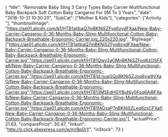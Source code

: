 {
	"title": "Removable Baby Sling 3 Carry Types Baby Carrier Multifunctional Baby Backpack Soft Cotton Baby Cangaroo For 0M To 3 Years",
	"date": "2018-10-31 10:30:20",
	"SubCat": ["Mother & Kids"],
	"categories": ["Activity "],
	"thumbnailImage": "https://ae01.alicdn.com/kf/HTB1atIbaQ7mBKNjSZFyq6zydFXaa/New-Baby-Carrier-Cangaroo-0-36-Months-Baby-Sling-Multifunctional-Cotton-Baby-Backpack-Breathable-Ergonomic-Carrier.jpg_220x220.jpg",
	"BigImage": ["https://ae01.alicdn.com/kf/HTB1atIbaQ7mBKNjSZFyq6zydFXaa/New-Baby-Carrier-Cangaroo-0-36-Months-Baby-Sling-Multifunctional-Cotton-Baby-Backpack-Breathable-Ergonomic-Carrier.jpg","https://ae01.alicdn.com/kf/HTB1Qwv2aOMnBKNjSZFoq6zOSFXa8/New-Baby-Carrier-Cangaroo-0-36-Months-Baby-Sling-Multifunctional-Cotton-Baby-Backpack-Breathable-Ergonomic-Carrier.jpg","https://ae01.alicdn.com/kf/HTB1d.nuaGQoBKNjSZJnq6yw9VXaO/New-Baby-Carrier-Cangaroo-0-36-Months-Baby-Sling-Multifunctional-Cotton-Baby-Backpack-Breathable-Ergonomic-Carrier.jpg","https://ae01.alicdn.com/kf/HTB13M5EdHGYBuNjy0Foq6AiBFXa6/New-Baby-Carrier-Cangaroo-0-36-Months-Baby-Sling-Multifunctional-Cotton-Baby-Backpack-Breathable-Ergonomic-Carrier.jpg","https://ae01.alicdn.com/kf/HTB1fADxaP7nBKNjSZLeq6zxCFXaf/New-Baby-Carrier-Cangaroo-0-36-Months-Baby-Sling-Multifunctional-Cotton-Baby-Backpack-Breathable-Ergonomic-Carrier.jpg"],
	"actualPrice": 21.63,
	"comparePrice": 30.47,
	"linkurl": "http://s.click.aliexpress.com/e/mrBpDiY",
	"inStock": 73
}
